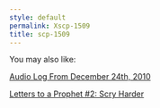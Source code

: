 ```yaml
---
style: default
permalink: Xscp-1509
title: scp-1509
---
```

You may also like:

[Audio Log From December 24th, 2010](http://scp-wiki.net/audio-log-from-december-24th-2010)

[Letters to a Prophet #2: Scry Harder](http://scp-wiki.net/letters-to-a-prophet-2-scry-harder)
